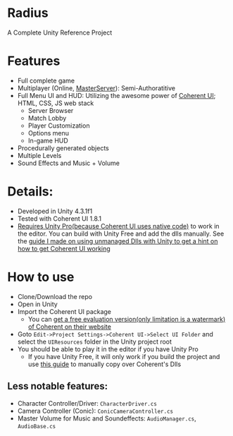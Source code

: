 # Radius

A Complete Unity Reference Project 

# Features
 - Full complete game
 - Multiplayer (Online, [MasterServer](https://docs.unity3d.com/Documentation/ScriptReference/MasterServer.html)): Semi-Authoratitive
 - Full Menu UI and HUD: Utilizing the awesome power of [Coherent UI](http://coherent-labs.com/); HTML, CSS, JS web stack
 	 - Server Browser
 	 - Match Lobby
 	 - Player Customization
	 - Options menu
	 - In-game HUD
 - Procedurally generated objects
 - Multiple Levels
 - Sound Effects and Music + Volume


# Details:
 - Developed in Unity 4.3.1f1
 - Tested with Coherent UI 1.8.1
 - [Requires Unity Pro(because Coherent UI uses native code)](http://docs.unity3d.com/Documentation/Manual/Plugins.html) to work in the editor. You can build with Unity Free and add the dlls manually. See the [guide I made on using unmanaged Dlls with Unity to get a hint on how to get Coherent UI working](http://ericeastwood.com/blog/17/unity-and-dlls-c-managed-and-c-unmanaged)

# How to use
 - Clone/Download the repo
 - Open in Unity
 - Import the Coherent UI package
 	 - You can [get a free evaluation version(only limitation is a watermark) of Coherent on their website](http://coherent-labs.com/)
 - Goto `Edit->Project Settings->Coherent UI->Select UI Folder` and select the `UIResources` folder in the Unity project root
 - You should be able to play it in the editor if you have Unity Pro
	 - If you have Unity Free, it will only work if you build the project and use [this guide](http://ericeastwood.com/blog/17/unity-and-dlls-c-managed-and-c-unmanaged) to manually copy over Coherent's Dlls



## Less notable features:

 - Character Controller/Driver: `CharacterDriver.cs`
 - Camera Controller (Conic): `ConicCameraController.cs`
 - Master Volume for Music and Soundeffects: `AudioManager.cs`, `AudioBase.cs`
